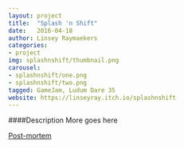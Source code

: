 ```yaml
---
layout: project
title:  "Splash 'n Shift"
date:   2016-04-18
author: Linsey Raymaekers
categories:
- project
img: splashnshift/thumbnail.png
carousel:
- splashnshift/one.png
- splashnshift/two.png
tagged: GameJam, Ludum Dare 35
website: https://linseyray.itch.io/splashnshift
---
```

####Description
More goes here

<a href="http://poeticvideogames.tumblr.com/post/143386350070/three-game-jams-in-three-weeks">Post-mortem</a>
